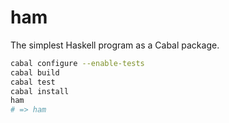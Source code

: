 # ham

The simplest Haskell program as a Cabal package.

``` sh
cabal configure --enable-tests
cabal build
cabal test
cabal install
ham
# => ham
```
